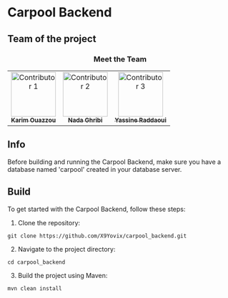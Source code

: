 # Carpool Backend

## Team of the project
<div align="center">
  <h3>Meet the Team</h3>
  <table>
    <tr>
      <td align="center">
        <a href="https://github.com/username1">
          <img src="https://avatars.githubusercontent.com/X9Yovix" width="100" height="100" alt="Contributor 1"><br />
          <sub><b>Karim Ouazzou</b></sub>
        </a>
      </td>
      <td align="center">
        <a href="https://github.com/username2">
          <img src="https://avatars.githubusercontent.com/nada203123" width="100" height="100" alt="Contributor 2"><br />
          <sub><b>Nada Ghribi</b></sub>
        </a>
      </td>
      <td align="center">
        <a href="https://github.com/username3">
          <img src="https://avatars.githubusercontent.com/yassineraddaoui" width="100" height="100" alt="Contributor 3"><br />
          <sub><b>Yassine Raddaoui</b></sub>
        </a>
      </td>
    </tr>
  </table>
</div>

## Info

Before building and running the Carpool Backend, make sure you have a database named 'carpool' created in your database server.

## Build

To get started with the Carpool Backend, follow these steps:

1. Clone the repository:

```
git clone https://github.com/X9Yovix/carpool_backend.git
```
   
2. Navigate to the project directory:

```
cd carpool_backend
```

3. Build the project using Maven:

```
mvn clean install
```
